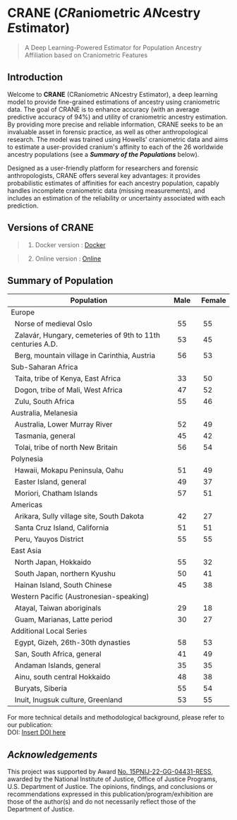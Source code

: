 # **CRANE** (***CR***aniometric ***AN***cestry ***E***stimator) 
> A Deep Learning-Powered Estimator for Population Ancestry Affiliation based on Craniometric Features
## Introduction
Welcome to **CRANE** (CRaniometric ANcestry Estimator), a deep learning model to provide fine-grained estimations of ancestry using craniometric data. 
The goal of CRANE is to enhance accuracy (with an average predictive accuracy of 94%) and utility of craniometric ancestry estimation. 
By providing more precise and reliable information, CRANE seeks to be an invaluable asset in forensic practice, 
as well as other anthropological research. 
The model was trained using Howells' craniometric data and aims to estimate a user-provided cranium's affinity 
to each of the 26 worldwide ancestry populations (see a ***Summary of the Populations*** below). 

Designed as a user-friendly platform for researchers and forensic anthropologists, CRANE offers several key advantages: 
it provides probabilistic estimates of affinities for each ancestry population, capably handles incomplete craniometric 
data (missing measurements), and includes an estimation of the reliability or uncertainty associated with each prediction.

## Versions of CRANE
>1. Docker version : [Docker](doi)

>2. Online version : [Online](doi)

## Summary of Population      

|Population|Male&nbsp;|&nbsp;Female|
|-----------|----------|----------|
|Europe|||
|&nbsp;&nbsp;Norse of medieval Oslo|&nbsp;&nbsp;55 &nbsp;|&nbsp; 55 &nbsp;|
|&nbsp;&nbsp;Zalavár, Hungary, cemeteries of 9th to 11th centuries A.D.|&nbsp;&nbsp;53 &nbsp;|&nbsp; 45 &nbsp;|
|&nbsp;&nbsp;Berg, mountain village in Carinthia, Austria|&nbsp;&nbsp;56 &nbsp;|&nbsp; 53 &nbsp;|
|Sub-Saharan Africa|||
|&nbsp;&nbsp;Taita, tribe of Kenya, East Africa|&nbsp;&nbsp;33 &nbsp;|&nbsp; 50 &nbsp;|
|&nbsp;&nbsp;Dogon, tribe of Mali, West Africa|&nbsp;&nbsp;47 &nbsp;|&nbsp; 52 &nbsp;|
|&nbsp;&nbsp;Zulu, South Africa|&nbsp;&nbsp;55 &nbsp;|&nbsp; 46 &nbsp;|
|Australia, Melanesia|||
|&nbsp;&nbsp;Australia, Lower Murray River|&nbsp;&nbsp;52 &nbsp;|&nbsp; 49 &nbsp;|
|&nbsp;&nbsp;Tasmania, general|&nbsp;&nbsp;45 &nbsp;|&nbsp; 42 &nbsp;|
|&nbsp;&nbsp;Tolai, tribe of north New Britain|&nbsp;&nbsp;56 &nbsp;|&nbsp; 54 &nbsp;|
|Polynesia|||
|&nbsp;&nbsp;Hawaii, Mokapu Peninsula, Oahu|&nbsp;&nbsp;51 &nbsp;|&nbsp; 49 &nbsp;|
|&nbsp;&nbsp;Easter Island, general|&nbsp;&nbsp;49 &nbsp;|&nbsp; 37 &nbsp;|
|&nbsp;&nbsp;Moriori, Chatham Islands|&nbsp;&nbsp;57 &nbsp;|&nbsp; 51 &nbsp;|
|Americas|||
|&nbsp;&nbsp;Arikara, Sully village site, South Dakota|&nbsp;&nbsp;42 &nbsp;|&nbsp; 27 &nbsp;|
|&nbsp;&nbsp;Santa Cruz Island, California|&nbsp;&nbsp;51 &nbsp;|&nbsp; 51 &nbsp;|
|&nbsp;&nbsp;Peru, Yauyos District|&nbsp;&nbsp;55 &nbsp;|&nbsp; 55 &nbsp;|
|East Asia|||
|&nbsp;&nbsp;North Japan, Hokkaido|&nbsp;&nbsp;55 &nbsp;|&nbsp; 32 &nbsp;|
|&nbsp;&nbsp;South Japan, northern Kyushu|&nbsp;&nbsp;50 &nbsp;|&nbsp; 41 &nbsp;|
|&nbsp;&nbsp;Hainan Island, South Chinese|&nbsp;&nbsp;45 &nbsp;|&nbsp; 38 &nbsp;|
|Western Pacific (Austronesian-speaking)|||
|&nbsp;&nbsp;Atayal, Taiwan aboriginals|&nbsp;&nbsp;29 &nbsp;|&nbsp; 18 &nbsp;|
|&nbsp;&nbsp;Guam, Marianas, Latte period|&nbsp;&nbsp;30 &nbsp;|&nbsp; 27 &nbsp;|
|Additional Local Series|||
|&nbsp;&nbsp;Egypt, Gizeh, 26th-30th dynasties|&nbsp;&nbsp;58 &nbsp;|&nbsp; 53 &nbsp;|
|&nbsp;&nbsp;San, South Africa, general|&nbsp;&nbsp;41 &nbsp;|&nbsp; 49 &nbsp;|
|&nbsp;&nbsp;Andaman Islands, general|&nbsp;&nbsp;35 &nbsp;|&nbsp; 35 &nbsp;|
|&nbsp;&nbsp;Ainu, south central Hokkaido|&nbsp;&nbsp;48 &nbsp;|&nbsp; 38 &nbsp;|
|&nbsp;&nbsp;Buryats, Siberia|&nbsp;&nbsp;55 &nbsp;|&nbsp; 54 &nbsp;|
|&nbsp;&nbsp;Inuit, Inugsuk culture, Greenland|&nbsp;&nbsp;53 &nbsp;|&nbsp; 55 &nbsp;|


For more technical details and methodological background, please refer to our publication:  
DOI: [Insert DOI here](doi)

## ***Acknowledgements***

This project was supported by Award [No. 15PNIJ-22-GG-04431-RESS](https://nij.ojp.gov/funding/awards/15pnij-22-gg-04431-ress), awarded by the National Institute of Justice, Office of Justice Programs, U.S. Department of Justice. 
The opinions, findings, and conclusions or recommendations expressed in this publication/program/exhibition are those of the author(s) and do not necessarily reflect those of the Department of Justice. 

